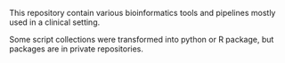 This repository contain various bioinformatics tools and pipelines mostly used in a clinical setting.

Some script collections were transformed into python or R package, but packages are in private repositories.
